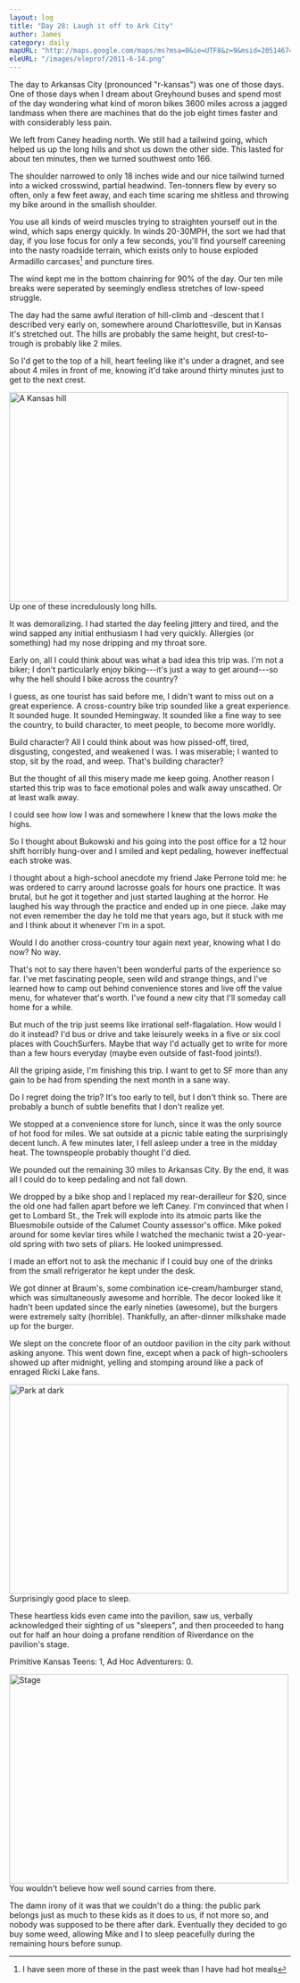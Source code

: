 ```yaml
---
layout: log
title: "Day 28: Laugh it off to Ark City"
author: James
category: daily
mapURL: "http://maps.google.com/maps/ms?msa=0&ie=UTF8&z=9&msid=205146746303315582883.0004a5d90b1ac8c7d6db5&output=kml"
eleURL: "/images/eleprof/2011-6-14.png"
---
```


The day to Arkansas City (pronounced "r-kansas") was one of those days. One
of those days when I dream about Greyhound buses and spend most of the day
wondering what kind of moron bikes 3600 miles across a jagged landmass when
there are machines that do the job eight times faster and with considerably
less pain.

We left from Caney heading north. We still had a tailwind going, which helped us
up the long hills and shot us down the other side. This lasted for about
ten minutes, then we turned southwest onto 166.

The shoulder narrowed to only 18 inches wide and our nice tailwind turned into a
wicked crosswind, partial headwind. Ten-tonners flew by every so often, only a
few feet away, and each time scaring me shitless and throwing my bike around in
the smallish shoulder. 

You use all kinds of weird muscles trying to straighten yourself out in the
wind, which saps energy quickly. In winds 20-30MPH, the sort we had that day, if
you lose focus for only a few seconds, you'll find yourself careening into the
nasty roadside terrain, which exists only to house
exploded Armadillo carcases[^1] and puncture tires.

The wind kept me in the bottom chainring for 90% of the day. Our ten mile breaks
were seperated by seemingly endless stretches of low-speed struggle.

The day had the same awful iteration of hill-climb and -descent that I described
very early on, somewhere around Charlottesville, but in Kansas it's
stretched out. The hills are probably the same height, but crest-to-trough is
probably like 2 miles.
    
So I'd get to the top of a hill, heart feeling like it's under a dragnet, and
see about 4 miles in front of me, knowing it'd take around thirty minutes just
to get to the next crest.
                                 
<div class="imageWithCaption">
<a href="http://www.flickr.com/photos/62630874@N02/5839711589/" title="A Kansas hill by james.ob, on Flickr"><img src="http://farm4.static.flickr.com/3439/5839711589_938da4e5f7.jpg" width="500" height="375" alt="A Kansas hill"></a>
	<div class="imageCaption">
		Up one of these incredulously long hills.
	</div>
</div>
 
It was demoralizing. I had started the day feeling jittery and tired, and the
wind sapped any initial enthusiasm I had very quickly. Allergies (or something)
had my nose dripping and my throat sore.

Early on, all I could think about was what a bad idea this trip was. I'm not a
biker; I don't particularly enjoy biking---it's just a way to get around---so
why the hell should I bike across the country? 

I guess, as one tourist has said before me, I didn't want to
miss out on a great experience. A cross-country bike trip sounded like a great
experience. It sounded huge. It sounded Hemingway. It sounded like a fine way
to see the country, to build character, to meet people, to become more worldly.

Build character? All I could think about was how pissed-off, tired, disgusting,
congested, and weakened I was. I was miserable; I wanted to stop, sit by the
road, and weep. That's building character?

But the thought of all this misery made me keep going. Another reason I started
this trip was to face emotional poles and walk away unscathed. Or at least walk
away. 

I could see how low I was and somewhere I knew that the lows *make* the highs.

So I thought about Bukowski and his going into the post office for a 12 hour
shift horribly hung-over and I smiled and kept pedaling, however ineffectual
each stroke was. 

I thought about a high-school anecdote my friend Jake Perrone told me: he was
ordered to carry around lacrosse goals for hours one practice. It was brutal,
but he got it together and just started laughing at the horror. He laughed his
way through the practice and ended up in one piece. Jake may not even remember
the day he told me that years ago, but it stuck with me and I think about it
whenever I'm in a spot.

Would I do another cross-country tour again next year, knowing what I do now? No
way.

That's not to say there haven't been wonderful parts of the experience so far.
I've met fascinating people, seen wild and strange things, and I've learned
how to camp out behind convenience stores and live off the value menu, for
whatever that's worth. I've found a new city that I'll someday call home for a
while.

But much of the trip just seems like irrational self-flagalation. How would I do
it instead? I'd bus or drive and take leisurely weeks in a five or six cool
places with CouchSurfers. Maybe that way I'd actually get to write for more than
a few hours everyday (maybe even outside of fast-food joints!).

All the griping aside, I'm finishing this trip. I want to get to SF more than
any gain to be had from spending the next month in a sane way. 

Do I regret doing the trip? It's too early to tell, but I don't think so.
There are probably a bunch of subtle benefits that I don't realize yet.

We stopped at a convenience store for lunch, since it was the only source of hot
food for miles. We sat outside at a picnic table eating the surprisingly decent
lunch. A few minutes later, I fell asleep under a tree in the midday heat. The
townspeople probably thought I'd died.

We pounded out the remaining 30 miles to Arkansas City. By the end, it was all I
could do to keep pedaling and not fall down.

We dropped by a bike shop and I replaced my rear-derailleur for $20, since the old one
had fallen apart before we left Caney. I'm convinced that when I get to Lombard
St., the Trek will explode into its atmoic parts like the Bluesmobile outside of
the Calumet County assessor's office. Mike poked around for some kevlar tires
while I watched the mechanic twist a 20-year-old spring with two sets of pliars.
He looked unimpressed.

I made an effort not to ask the mechanic if I could buy one of the drinks from
the small refrigerator he kept under the desk.

We got dinner at Braum's, some combination ice-cream/hamburger stand,  which was
simultaneously awesome and horrible. The decor looked like it hadn't been
updated since the early nineties (awesome), but the burgers were extremely
salty (horrible). Thankfully, an after-dinner milkshake made up for the burger.

We slept on the concrete floor of an outdoor pavilion in the city park without
asking anyone. This went down fine, except when a pack of high-schoolers showed
up after midnight, yelling and stomping around like a pack of enraged Ricki Lake
fans.
                                 
<div class="imageWithCaption">
<a href="http://www.flickr.com/photos/62630874@N02/5839724279/" title="Park at dark by james.ob, on Flickr"><img src="http://farm3.static.flickr.com/2503/5839724279_bfed25cbf8.jpg" width="500" height="375" alt="Park at dark"></a>
	<div class="imageCaption">
		Surprisingly good place to sleep.
	</div>
</div>
     
These heartless kids even came into the pavilion, saw us, verbally acknowledged
their sighting of us "sleepers", and then proceeded to hang out for
half an hour doing a profane rendition of Riverdance on the pavilion's stage. 

Primitive Kansas Teens: 1, Ad Hoc Adventurers: 0.
                                                                                                        
<div class="imageWithCaption">
<a href="http://www.flickr.com/photos/62630874@N02/5839724959/" title="Stage by james.ob, on Flickr"><img src="http://farm3.static.flickr.com/2607/5839724959_c9bd11c2c1.jpg" width="500" height="375" alt="Stage"></a>
	<div class="imageCaption">
		You wouldn't believe how well sound
		carries from there.
	</div>
</div>
     
The damn irony of it was that we couldn't do a thing: the public park belongs
just as much to these kids as it does to us, if not more so, and nobody was 
supposed to be there after dark. Eventually they decided to go buy some weed,
allowing Mike and I to sleep peacefully during the remaining hours before sunup.

[^1]: I have seen more of these in the past week than I have had hot meals
       
